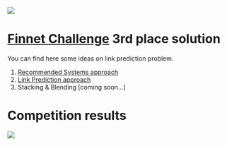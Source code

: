 ![](https://i.ibb.co/189jSFn/Finnet-logo147.jpg)
# [Finnet Challenge](https://job.tochka.com/challenge) 3rd place solution

You can find here some ideas on link prediction problem. 

1. [Recommended Systems approach](https://github.com/zaikoval/finnet-solution/blob/master/svd.ipynb)
2. [Link Prediction approach](https://github.com/zaikoval/finnet-solution/blob/master/eda_node2vec.ipynb)
3. Stacking & Blending [coming soon...]

# Competition results
![](https://i.ibb.co/5MW0bts/lb.jpg)
